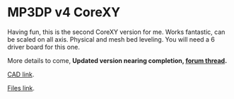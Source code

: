 # MP3DP v4 CoreXY

Having fun, this is the second CoreXY version for me. Works fantastic, can be scaled on all axis. Physical and mesh bed leveling. You will need a 6 driver board for this one.

More details to come, **Updated version nearing completion, [forum thread](https://forum.v1engineering.com/t/repeat-v2/33330/55).**

[CAD link](https://forum.v1engineering.com/t/repeat-v2/33330/85?u=vicious1).

[Files link](https://www.printables.com/model/282346-mp3dp-v4).

